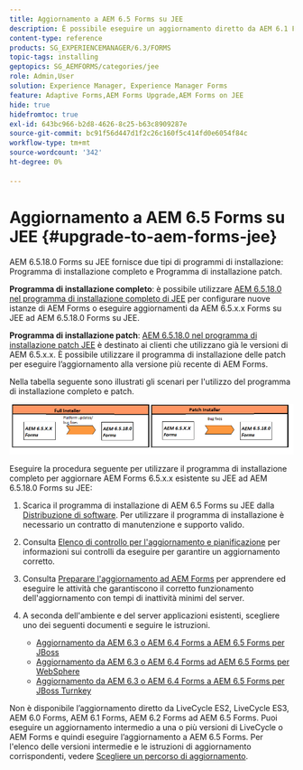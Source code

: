 ```yaml
---
title: Aggiornamento a AEM 6.5 Forms su JEE
description: È possibile eseguire un aggiornamento diretto da AEM 6.1 Forms, AEM 6.2 Forms e LiveCycle ES4 SP1 ad AEM 6.3 Forms.
content-type: reference
products: SG_EXPERIENCEMANAGER/6.3/FORMS
topic-tags: installing
geptopics: SG_AEMFORMS/categories/jee
role: Admin,User
solution: Experience Manager, Experience Manager Forms
feature: Adaptive Forms,AEM Forms Upgrade,AEM Forms on JEE
hide: true
hidefromtoc: true
exl-id: 643bc966-b2d8-4626-8c25-b63c8909287e
source-git-commit: bc91f56d447d1f2c26c160f5c414fd0e6054f84c
workflow-type: tm+mt
source-wordcount: '342'
ht-degree: 0%

---
```


# Aggiornamento a AEM 6.5 Forms su JEE {#upgrade-to-aem-forms-jee}

AEM 6.5.18.0 Forms su JEE fornisce due tipi di programmi di installazione: Programma di installazione completo e Programma di installazione patch.

**Programma di installazione completo**: è possibile utilizzare [AEM 6.5.18.0 nel programma di installazione completo di JEE](https://experienceleague.adobe.com/docs/experience-manager-release-information/aem-release-updates/forms-updates/aem-forms-releases.html) per configurare nuove istanze di AEM Forms o eseguire aggiornamenti da AEM 6.5.x.x Forms su JEE ad AEM 6.5.18.0 Forms su JEE.

**Programma di installazione patch**: [AEM 6.5.18.0 nel programma di installazione patch JEE](https://experienceleague.adobe.com/docs/experience-manager-release-information/aem-release-updates/forms-updates/aem-forms-releases.html) è destinato ai clienti che utilizzano già le versioni di AEM 6.5.x.x. È possibile utilizzare il programma di installazione delle patch per eseguire l’aggiornamento alla versione più recente di AEM Forms.

Nella tabella seguente sono illustrati gli scenari per l&#39;utilizzo del programma di installazione completo e patch.

![Scenario di installazione completo e patch](assets/full-and-patch-installer.png)

Eseguire la procedura seguente per utilizzare il programma di installazione completo per aggiornare AEM Forms 6.5.x.x esistente su JEE ad AEM 6.5.18.0 Forms su JEE:

1. Scarica il programma di installazione di AEM 6.5 Forms su JEE dalla [Distribuzione di software](https://experience.adobe.com/#/downloads/content/software-distribution/it/aem.html). Per utilizzare il programma di installazione è necessario un contratto di manutenzione e supporto valido.
1. Consulta [Elenco di controllo per l&#39;aggiornamento e pianificazione](https://www.adobe.com/go/learn_aemforms_upgrade_checklist_65) per informazioni sui controlli da eseguire per garantire un aggiornamento corretto.
1. Consulta [Preparare l&#39;aggiornamento ad AEM Forms](https://www.adobe.com/go/learn_aemforms_prepareupgrade_65) per apprendere ed eseguire le attività che garantiscono il corretto funzionamento dell&#39;aggiornamento con tempi di inattività minimi del server.
1. A seconda dell&#39;ambiente e del server applicazioni esistenti, scegliere uno dei seguenti documenti e seguire le istruzioni.

   * [Aggiornamento da AEM 6.3 o AEM 6.4 Forms a AEM 6.5 Forms per JBoss](https://www.adobe.com/go/learn_aemforms_upgradeJBoss_65)
   * [Aggiornamento da AEM 6.3 o AEM 6.4 Forms ad AEM 6.5 Forms per WebSphere](https://www.adobe.com/go/learn_aemforms_upgradeWebSphere_65)
   * [Aggiornamento da AEM 6.3 o AEM 6.4 Forms a AEM 6.5 Forms per JBoss Turnkey](https://www.adobe.com/go/learn_aemforms_upgradeTurnkey_65)

Non è disponibile l’aggiornamento diretto da LiveCycle ES2, LiveCycle ES3, AEM 6.0 Forms, AEM 6.1 Forms, AEM 6.2 Forms ad AEM 6.5 Forms. Puoi eseguire un aggiornamento intermedio a una o più versioni di LiveCycle o AEM Forms e quindi eseguire l’aggiornamento a AEM 6.5 Forms. Per l&#39;elenco delle versioni intermedie e le istruzioni di aggiornamento corrispondenti, vedere [Scegliere un percorso di aggiornamento](upgrade.md).
